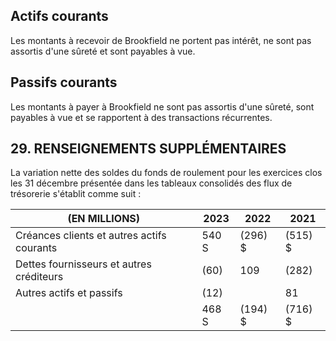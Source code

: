 ## Actifs courants

Les montants à recevoir de Brookfield ne portent pas intérêt, ne sont pas assortis d'une sûreté et sont payables à vue.

## Passifs courants

Les montants à payer à Brookfield ne sont pas assortis d'une sûreté, sont payables à vue et se rapportent à des transactions récurrentes.

## 29. RENSEIGNEMENTS SUPPLÉMENTAIRES

La variation nette des soldes du fonds de roulement pour les exercices clos les 31 décembre présentée dans les tableaux consolidés des flux de trésorerie s'établit comme suit :

| (EN MILLIONS)                              | 2023  | 2022     | 2021     |
|--------------------------------------------|-------|----------|----------|
| Créances clients et autres actifs courants | 540 S | (296) \$ | (515) \$ |
| Dettes fournisseurs et autres créditeurs   | (60)  | 109      | (282)    |
| Autres actifs et passifs                   | (12)  |          | 81       |
|                                            | 468 S | (194) \$ | (716) \$ |